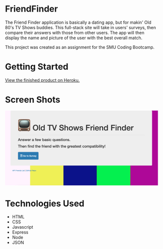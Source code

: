 # FriendFinder

The Friend Finder application is basically a dating app, but for makin' Old 80's TV Shows buddies. This full-stack site will take in users' surveys, then compare their answers with those from other users. The app will then display the name and picture of the user with the best overall match.

This project was created as an assignment for the SMU Coding Bootcamp.

# Getting Started

<a href="">View the finished product on Heroku.</a>

# Screen Shots

![](app/public/images/homepage.png) 



# Technologies Used

- HTML
- CSS
- Javascript
- Express
- Node
- JSON
